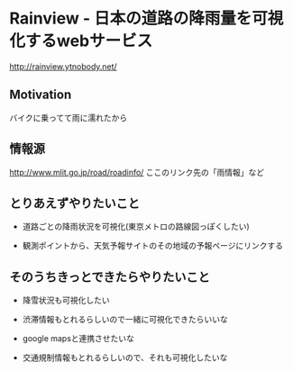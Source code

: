 # Rainview - 日本の道路の降雨量を可視化するwebサービス

http://rainview.ytnobody.net/

## Motivation

バイクに乗ってて雨に濡れたから

## 情報源

http://www.mlit.go.jp/road/roadinfo/ ここのリンク先の「雨情報」など

## とりあえずやりたいこと

- 道路ごとの降雨状況を可視化(東京メトロの路線図っぽくしたい)

- 観測ポイントから、天気予報サイトのその地域の予報ページにリンクする

## そのうちきっとできたらやりたいこと

- 降雪状況も可視化したい

- 渋滞情報もとれるらしいので一緒に可視化できたらいいな

- google mapsと連携させたいな

- 交通規制情報もとれるらしいので、それも可視化したいな
